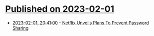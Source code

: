 # [Published on 2023-02-01](index.md)

* [2023-02-01, 20:41:00](https://it.slashdot.org/story/23/02/01/1757236/netflix-unveils-plans-to-prevent-password-sharing?utm_source=rss1.0mainlinkanon&utm_medium=feed) - [Netflix Unveils Plans To Prevent Password Sharing](https://it.slashdot.org/story/23/02/01/1757236/netflix-unveils-plans-to-prevent-password-sharing?utm_source=rss1.0mainlinkanon&utm_medium=feed)
